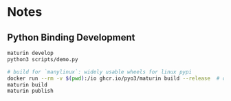 # Notes

## Python Binding Development

```sh
maturin develop
python3 scripts/demo.py

# build for `manylinux`: widely usable wheels for linux pypi
docker run --rm -v $(pwd):/io ghcr.io/pyo3/maturin build --release  # or other maturin arguments
maturin build
maturin publish
```
